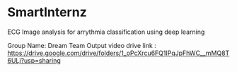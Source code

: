 # SmartInternz
ECG Image analysis for arrythmia classification using deep learning

Group Name: Dream Team
Output video drive link : https://drive.google.com/drive/folders/1_oPcXrcu6FQ1IPqJpFhWC__mMQ8T6ULj?usp=sharing
